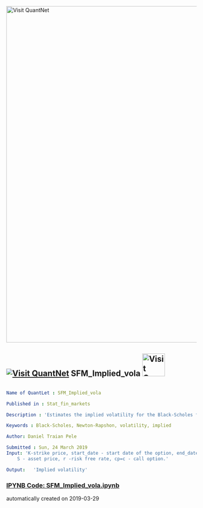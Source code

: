 [<img src="https://github.com/QuantLet/Styleguide-and-FAQ/blob/master/pictures/banner.png" width="888" alt="Visit QuantNet">](http://quantlet.de/)

## [<img src="https://github.com/QuantLet/Styleguide-and-FAQ/blob/master/pictures/qloqo.png" alt="Visit QuantNet">](http://quantlet.de/) **SFM_Implied_vola** [<img src="https://github.com/QuantLet/Styleguide-and-FAQ/blob/master/pictures/QN2.png" width="60" alt="Visit QuantNet 2.0">](http://quantlet.de/)

```yaml

Name of QuantLet : SFM_Implied_vola

Published in : Stat_fin_markets

Description : 'Estimates the implied volatility for the Black-Scholes formula, using the Newton-Raphson method.'

Keywords : Black-Scholes, Newton-Rapshon, volatility, implied

Author: Daniel Traian Pele

Submitted : Sun, 24 March 2019
Input: 'K-strike price, start_date - start date of the option, end_date-end date of the option,
	S - asset price, r -risk free rate, cp=c - call option.'

Output:   'Implied volatility'

```

### [IPYNB Code: SFM_Implied_vola.ipynb](SFM_Implied_vola.ipynb)


automatically created on 2019-03-29